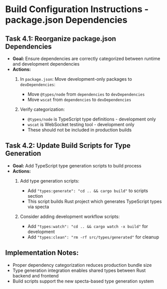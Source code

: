 # Build Configuration Instructions - package.json Dependencies

## **Task 4.1: Reorganize package.json Dependencies**
*   **Goal:** Ensure dependencies are correctly categorized between runtime and development dependencies
*   **Actions:**
    1. In `package.json`: Move development-only packages to `devDependencies`:
       - Move `@types/node` from `dependencies` to `devDependencies`
       - Move `wscat` from `dependencies` to `devDependencies`
    
    2. Verify categorization:
       - `@types/node` is TypeScript type definitions - development only
       - `wscat` is WebSocket testing tool - development only
       - These should not be included in production builds

## **Task 4.2: Update Build Scripts for Type Generation**
*   **Goal:** Add TypeScript type generation scripts to build process
*   **Actions:**
    1. Add type generation scripts:
       - Add `"types:generate": "cd .. && cargo build"` to scripts section
       - This script builds Rust project which generates TypeScript types via specta
    
    2. Consider adding development workflow scripts:
       - Add `"types:watch": "cd .. && cargo watch -x build"` for development
       - Add `"types:clean": "rm -rf src/types/generated"` for cleanup

## **Implementation Notes:**
- Proper dependency categorization reduces production bundle size
- Type generation integration enables shared types between Rust backend and frontend
- Build scripts support the new specta-based type generation system